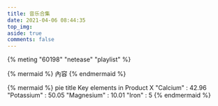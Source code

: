 ```yaml
---
title: 音乐合集
date: 2021-04-06 08:44:35
top_img:  
aside: true
comments: false
---
```



{% meting "60198" "netease" "playlist" %}

{% mermaid %}
內容
{% endmermaid %}

{% mermaid %}
pie
    title Key elements in Product X 
    "Calcium" : 42.96
    "Potassium" : 50.05
    "Magnesium" : 10.01
    "Iron" :  5
{% endmermaid %}
